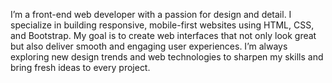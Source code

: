 I’m a front-end web developer with a passion for design and detail. I specialize in building responsive, mobile-first websites using HTML, CSS, and Bootstrap. My goal is to create web interfaces that not only look great but also deliver smooth and engaging user experiences. I’m always exploring new design trends and web technologies to sharpen my skills and bring fresh ideas to every project.
